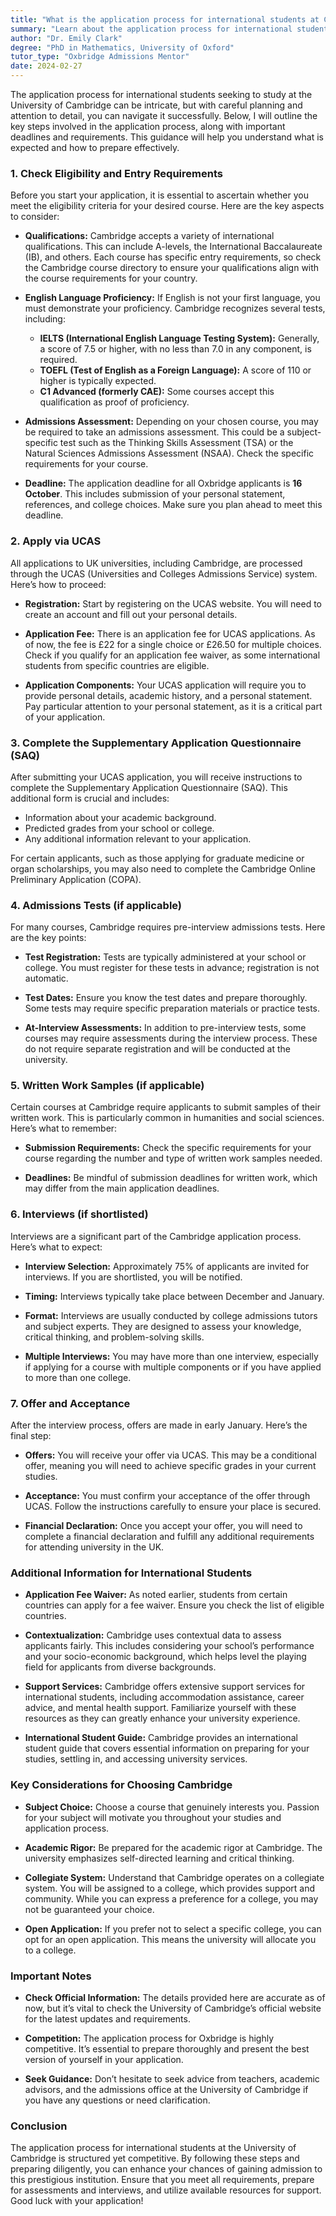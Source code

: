 ```yaml
---
title: "What is the application process for international students at Cambridge?"
summary: "Learn about the application process for international students at Cambridge, including eligibility, requirements, and key steps to prepare effectively."
author: "Dr. Emily Clark"
degree: "PhD in Mathematics, University of Oxford"
tutor_type: "Oxbridge Admissions Mentor"
date: 2024-02-27
---
```


The application process for international students seeking to study at the University of Cambridge can be intricate, but with careful planning and attention to detail, you can navigate it successfully. Below, I will outline the key steps involved in the application process, along with important deadlines and requirements. This guidance will help you understand what is expected and how to prepare effectively.

### 1. Check Eligibility and Entry Requirements

Before you start your application, it is essential to ascertain whether you meet the eligibility criteria for your desired course. Here are the key aspects to consider:

- **Qualifications:** Cambridge accepts a variety of international qualifications. This can include A-levels, the International Baccalaureate (IB), and others. Each course has specific entry requirements, so check the Cambridge course directory to ensure your qualifications align with the course requirements for your country.

- **English Language Proficiency:** If English is not your first language, you must demonstrate your proficiency. Cambridge recognizes several tests, including:
  - **IELTS (International English Language Testing System):** Generally, a score of 7.5 or higher, with no less than 7.0 in any component, is required.
  - **TOEFL (Test of English as a Foreign Language):** A score of 110 or higher is typically expected.
  - **C1 Advanced (formerly CAE):** Some courses accept this qualification as proof of proficiency.

- **Admissions Assessment:** Depending on your chosen course, you may be required to take an admissions assessment. This could be a subject-specific test such as the Thinking Skills Assessment (TSA) or the Natural Sciences Admissions Assessment (NSAA). Check the specific requirements for your course.

- **Deadline:** The application deadline for all Oxbridge applicants is **16 October**. This includes submission of your personal statement, references, and college choices. Make sure you plan ahead to meet this deadline.

### 2. Apply via UCAS

All applications to UK universities, including Cambridge, are processed through the UCAS (Universities and Colleges Admissions Service) system. Here’s how to proceed:

- **Registration:** Start by registering on the UCAS website. You will need to create an account and fill out your personal details.

- **Application Fee:** There is an application fee for UCAS applications. As of now, the fee is £22 for a single choice or £26.50 for multiple choices. Check if you qualify for an application fee waiver, as some international students from specific countries are eligible.

- **Application Components:** Your UCAS application will require you to provide personal details, academic history, and a personal statement. Pay particular attention to your personal statement, as it is a critical part of your application.

### 3. Complete the Supplementary Application Questionnaire (SAQ)

After submitting your UCAS application, you will receive instructions to complete the Supplementary Application Questionnaire (SAQ). This additional form is crucial and includes:

- Information about your academic background.
- Predicted grades from your school or college.
- Any additional information relevant to your application.

For certain applicants, such as those applying for graduate medicine or organ scholarships, you may also need to complete the Cambridge Online Preliminary Application (COPA).

### 4. Admissions Tests (if applicable)

For many courses, Cambridge requires pre-interview admissions tests. Here are the key points:

- **Test Registration:** Tests are typically administered at your school or college. You must register for these tests in advance; registration is not automatic.

- **Test Dates:** Ensure you know the test dates and prepare thoroughly. Some tests may require specific preparation materials or practice tests.

- **At-Interview Assessments:** In addition to pre-interview tests, some courses may require assessments during the interview process. These do not require separate registration and will be conducted at the university.

### 5. Written Work Samples (if applicable)

Certain courses at Cambridge require applicants to submit samples of their written work. This is particularly common in humanities and social sciences. Here’s what to remember:

- **Submission Requirements:** Check the specific requirements for your course regarding the number and type of written work samples needed.

- **Deadlines:** Be mindful of submission deadlines for written work, which may differ from the main application deadlines.

### 6. Interviews (if shortlisted)

Interviews are a significant part of the Cambridge application process. Here’s what to expect:

- **Interview Selection:** Approximately 75% of applicants are invited for interviews. If you are shortlisted, you will be notified.

- **Timing:** Interviews typically take place between December and January.

- **Format:** Interviews are usually conducted by college admissions tutors and subject experts. They are designed to assess your knowledge, critical thinking, and problem-solving skills.

- **Multiple Interviews:** You may have more than one interview, especially if applying for a course with multiple components or if you have applied to more than one college.

### 7. Offer and Acceptance

After the interview process, offers are made in early January. Here’s the final step:

- **Offers:** You will receive your offer via UCAS. This may be a conditional offer, meaning you will need to achieve specific grades in your current studies.

- **Acceptance:** You must confirm your acceptance of the offer through UCAS. Follow the instructions carefully to ensure your place is secured.

- **Financial Declaration:** Once you accept your offer, you will need to complete a financial declaration and fulfill any additional requirements for attending university in the UK.

### Additional Information for International Students

- **Application Fee Waiver:** As noted earlier, students from certain countries can apply for a fee waiver. Ensure you check the list of eligible countries.

- **Contextualization:** Cambridge uses contextual data to assess applicants fairly. This includes considering your school’s performance and your socio-economic background, which helps level the playing field for applicants from diverse backgrounds.

- **Support Services:** Cambridge offers extensive support services for international students, including accommodation assistance, career advice, and mental health support. Familiarize yourself with these resources as they can greatly enhance your university experience.

- **International Student Guide:** Cambridge provides an international student guide that covers essential information on preparing for your studies, settling in, and accessing university services.

### Key Considerations for Choosing Cambridge

- **Subject Choice:** Choose a course that genuinely interests you. Passion for your subject will motivate you throughout your studies and application process.

- **Academic Rigor:** Be prepared for the academic rigor at Cambridge. The university emphasizes self-directed learning and critical thinking. 

- **Collegiate System:** Understand that Cambridge operates on a collegiate system. You will be assigned to a college, which provides support and community. While you can express a preference for a college, you may not be guaranteed your choice.

- **Open Application:** If you prefer not to select a specific college, you can opt for an open application. This means the university will allocate you to a college.

### Important Notes

- **Check Official Information:** The details provided here are accurate as of now, but it’s vital to check the University of Cambridge’s official website for the latest updates and requirements.

- **Competition:** The application process for Oxbridge is highly competitive. It’s essential to prepare thoroughly and present the best version of yourself in your application.

- **Seek Guidance:** Don’t hesitate to seek advice from teachers, academic advisors, and the admissions office at the University of Cambridge if you have any questions or need clarification.

### Conclusion

The application process for international students at the University of Cambridge is structured yet competitive. By following these steps and preparing diligently, you can enhance your chances of gaining admission to this prestigious institution. Ensure that you meet all requirements, prepare for assessments and interviews, and utilize available resources for support. Good luck with your application!
    